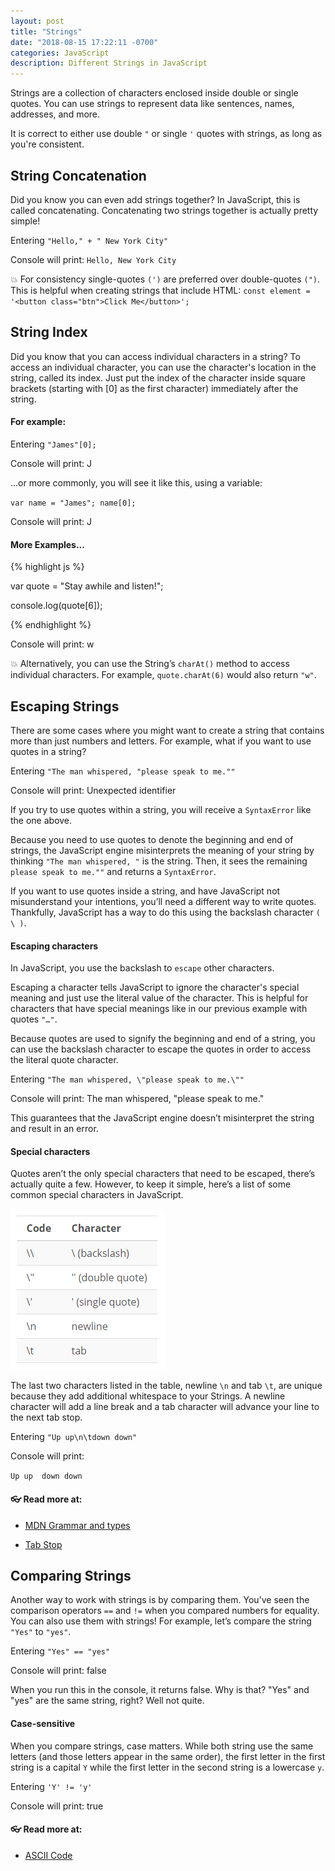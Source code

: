 ```yaml
---
layout: post
title: "Strings"
date: "2018-08-15 17:22:11 -0700"
categories: JavaScript
description: Different Strings in JavaScript
---
```


Strings are a collection of characters enclosed inside double or single quotes. You can use strings to represent data like sentences, names, addresses, and more.

It is correct to either use double `"` or single `'` quotes with strings, as long as you're consistent.

## String Concatenation

Did you know you can even add strings together? In JavaScript, this is called concatenating. Concatenating two strings together is actually pretty simple!

Entering `"Hello," + " New York City"`

Console will print: `Hello, New York City`

💥 For consistency single-quotes `(')` are preferred over double-quotes `(")`. This is helpful when creating strings that include HTML: `const element = '<button class="btn">Click Me</button>';`

## String Index

Did you know that you can access individual characters in a string? To access an individual character, you can use the character's location in the string, called its index. Just put the index of the character inside square brackets (starting with [0] as the first character) immediately after the string.

#### For example:

Entering `"James"[0];`

Console will print: J

...or more commonly, you will see it like this, using a variable:

`var name = "James";
name[0];`

Console will print: J

#### More Examples...

{% highlight js %}

var quote = "Stay awhile and listen!";

console.log(quote[6]);

{% endhighlight %}

Console will print: w

💥 Alternatively, you can use the String’s `charAt()` method to access individual characters. For example, `quote.charAt(6)` would also return `"w"`.

## Escaping Strings

There are some cases where you might want to create a string that contains more than just numbers and letters. For example, what if you want to use quotes in a string?

Entering `"The man whispered, "please speak to me.""`

Console will print: Unexpected identifier

If you try to use quotes within a string, you will receive a `SyntaxError` like the one above.

Because you need to use quotes to denote the beginning and end of strings, the JavaScript engine misinterprets the meaning of your string by thinking `"The man whispered, "` is the string. Then, it sees the remaining `please speak to me.""` and returns a `SyntaxError`.

If you want to use quotes inside a string, and have JavaScript not misunderstand your intentions, you’ll need a different way to write quotes. Thankfully, JavaScript has a way to do this using the backslash character `( \ )`.

#### Escaping characters

In JavaScript, you use the backslash to `escape` other characters.

Escaping a character tells JavaScript to ignore the character's special meaning and just use the literal value of the character. This is helpful for characters that have special meanings like in our previous example with quotes `"…"`.

Because quotes are used to signify the beginning and end of a string, you can use the backslash character to escape the quotes in order to access the literal quote character.

Entering `"The man whispered, \"please speak to me.\""`

Console will print: The man whispered, "please speak to me."

This guarantees that the JavaScript engine doesn’t misinterpret the string and result in an error.

#### Special characters

Quotes aren’t the only special characters that need to be escaped, there’s actually quite a few. However, to keep it simple, here’s a list of some common special characters in JavaScript.

![Special Characters](/pic/specialcharacters.PNG)

The last two characters listed in the table, newline `\n` and tab `\t`, are unique because they add additional whitespace to your Strings. A newline character will add a line break and a tab character will advance your line to the next tab stop.

Entering `"Up up\n\tdown down"`

Console will print:

`Up up
 down down`

#### 👓 Read more at:

- [MDN Grammar and types](https://developer.mozilla.org/en-US/docs/Web/JavaScript/Guide/Grammar_and_types#Using_special_characters_in_strings)

- [Tab Stop](https://en.wikipedia.org/wiki/Tab_stop)

## Comparing Strings

Another way to work with strings is by comparing them. You've seen the comparison operators `==` and `!=` when you compared numbers for equality. You can also use them with strings! For example, let’s compare the string `"Yes"` to `"yes"`.

Entering `"Yes" == "yes"`

Console will print: false

When you run this in the console, it returns false. Why is that? "Yes" and "yes" are the same string, right? Well not quite.

#### Case-sensitive

When you compare strings, case matters. While both string use the same letters (and those letters appear in the same order), the first letter in the first string is a capital `Y` while the first letter in the second string is a lowercase `y`.

Entering `'Y' != 'y'`

Console will print: true

#### 👓 Read more at:

- [ASCII Code](https://www.ascii-code.com/)
